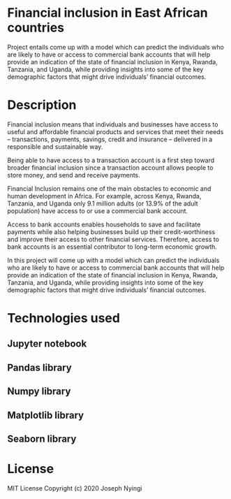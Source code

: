 # Financial inclusion in East African countries
 Project entails come up with a model which can predict the individuals who are likely to have or access to commercial bank accounts that will help provide an indication of the state of financial inclusion in Kenya, Rwanda, Tanzania, and Uganda, while providing insights into some of the key demographic factors that might drive individuals’ financial outcomes.
# Description
Financial inclusion means that individuals and businesses have access to useful and affordable financial products and services that meet their needs – transactions, payments, savings, credit and insurance – delivered in a responsible and sustainable way.

Being able to have access to a transaction account is a first step toward broader financial inclusion since a transaction account allows people to store money, and send and receive payments.

Financial Inclusion remains one of the main obstacles to economic and human development in Africa. For example, across Kenya, Rwanda, Tanzania, and Uganda only 9.1 million adults (or 13.9% of the adult population) have access to or use a commercial bank account.

Access to bank accounts enables households to save and facilitate payments while also helping businesses build up their credit-worthiness and improve their access to other financial services. Therefore, access to bank accounts is an essential contributor to long-term economic growth.

In this project will come up with a model which can predict the individuals who are likely to have or access to commercial bank accounts that will help provide an indication of the state of financial inclusion in Kenya, Rwanda, Tanzania, and Uganda, while providing insights into some of the key demographic factors that might drive individuals’ financial outcomes.
# Technologies used
## Jupyter notebook
## Pandas library
## Numpy library
## Matplotlib library
## Seaborn library
# License
MIT License Copyright (c) 2020 Joseph Nyingi
